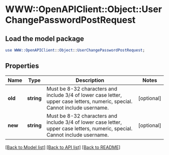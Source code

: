 # WWW::OpenAPIClient::Object::UserChangePasswordPostRequest

## Load the model package
```perl
use WWW::OpenAPIClient::Object::UserChangePasswordPostRequest;
```

## Properties
Name | Type | Description | Notes
------------ | ------------- | ------------- | -------------
**old** | **string** | Must be 8-32 characters and include 3/4 of lower case letter, upper case letters, numeric, special. Cannot include username. | [optional] 
**new** | **string** | Must be 8-32 characters and include 3/4 of lower case letter, upper case letters, numeric, special. Cannot include username. | [optional] 

[[Back to Model list]](../README.md#documentation-for-models) [[Back to API list]](../README.md#documentation-for-api-endpoints) [[Back to README]](../README.md)


